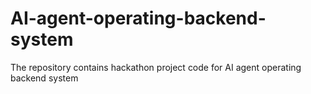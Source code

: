 # AI-agent-operating-backend-system
The repository contains hackathon project code for AI agent operating backend system
